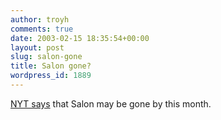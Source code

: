 ```yaml
---
author: troyh
comments: true
date: 2003-02-15 18:35:54+00:00
layout: post
slug: salon-gone
title: Salon gone?
wordpress_id: 1889
---
```


[NYT says](http://www.nytimes.com/2003/02/15/business/media/15SALO.html) that Salon may be gone by this month.
